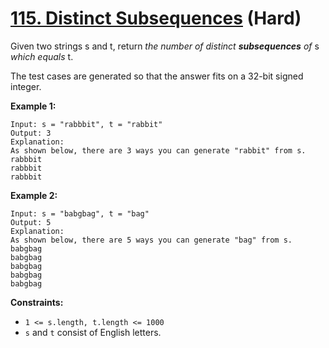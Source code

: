 # [115. Distinct Subsequences][link] (Hard)

[link]: https://leetcode.com/problems/distinct-subsequences/

Given two strings s and t, return _the number of distinct_ **_subsequences_** _of_ s _which equals_
t.

The test cases are generated so that the answer fits on a 32-bit signed integer.

**Example 1:**

```
Input: s = "rabbbit", t = "rabbit"
Output: 3
Explanation:
As shown below, there are 3 ways you can generate "rabbit" from s.
rabbbit
rabbbit
rabbbit
```

**Example 2:**

```
Input: s = "babgbag", t = "bag"
Output: 5
Explanation:
As shown below, there are 5 ways you can generate "bag" from s.
babgbag
babgbag
babgbag
babgbag
babgbag
```

**Constraints:**

- `1 <= s.length, t.length <= 1000`
- `s` and `t` consist of English letters.
